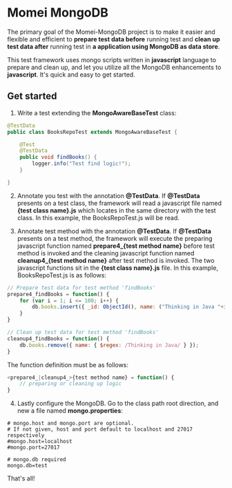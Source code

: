 # Momei MongoDB

The primary goal of the Momei-MongoDB project is to make it easier and flexible and efficient to **prepare test data before** running test and **clean up test data after** running test in **a application using MongoDB as data store**.

This test framework uses mongo scripts written in **javascript** language to prepare and clean up, and let you utilize all the MongoDB enhancements to **javascript**. It's quick and easy to get started.

## Get started

1. Write a test extending the **MongoAwareBaseTest** class:

  ```java
  @TestData
  public class BooksRepoTest extends MongoAwareBaseTest {

      @Test
      @TestData
      public void findBooks() {
          logger.info("Test find logic!");
      }

  }
  ```

2. Annotate you test with the annotation **@TestData**. If **@TestData** presents on a test class, the framework will read a javascript file named **{test class name}.js** which locates in the same directory with the test class. In this example, the BooksRepoTest.js will be read.

3. Annotate test method with the annotation **@TestData**. If **@TestData** presents on a test method, the framework will execute the preparing javascript function named **prepare4_{test method name}** before test method is invoked and the cleaning javascript function named **cleanup4_{test method name}** after test method is invoked. The two javascript functions sit in the **{test class name}.js** file. In this example, BooksRepoTest.js is as follows:

  ```javascript
  // Prepare test data for test method 'findBooks'
  prepare4_findBooks = function() {
      for (var i = 1; i <= 100; i++) {
          db.books.insert({ _id: ObjectId(), name: ("Thinking in Java "+i) });
      }
  }

  // Clean up test data for test method 'findBooks'
  cleanup4_findBooks = function() {
      db.books.remove({ name: { $regex: /Thinking in Java/ } });
  }
  ```

The function definition must be as follows:

  ```javascript
  <prepare4_|cleanup4_>{test method name} = function() {
      // preparing or cleaning up logic
  }
  ```

4. Lastly configure the MongoDB. Go to the class path root direction, and new a file named **mongo.properties**:

  ```
  # mongo.host and mongo.port are optional.
  # If not given, host and port default to localhost and 27017 respectively
  #mongo.host=localhost
  #mongo.port=27017

  # mongo.db required
  mongo.db=test
  ```

  That's all!

